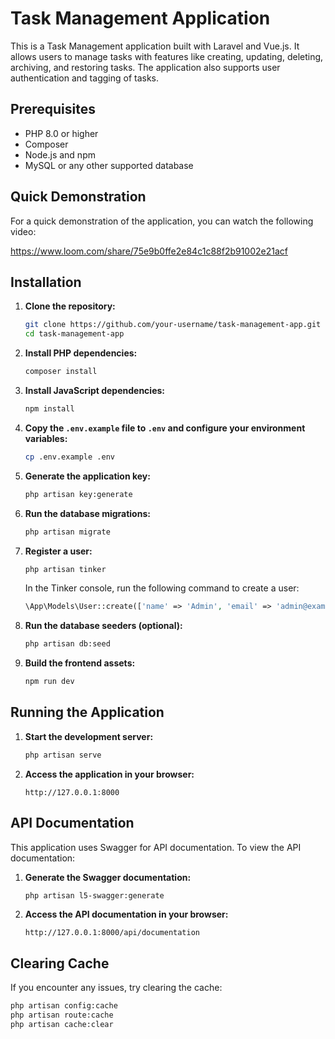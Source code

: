 # Task Management Application

This is a Task Management application built with Laravel and Vue.js. It allows users to manage tasks with features like creating, updating, deleting, archiving, and restoring tasks. The application also supports user authentication and tagging of tasks.

## Prerequisites

- PHP 8.0 or higher
- Composer
- Node.js and npm
- MySQL or any other supported database

## Quick Demonstration

For a quick demonstration of the application, you can watch the following video:

https://www.loom.com/share/75e9b0ffe2e84c1c88f2b91002e21acf


## Installation

1. **Clone the repository:**

    ```bash
    git clone https://github.com/your-username/task-management-app.git
    cd task-management-app
    ```

2. **Install PHP dependencies:**

    ```bash
    composer install
    ```

3. **Install JavaScript dependencies:**

    ```bash
    npm install
    ```

4. **Copy the `.env.example` file to `.env` and configure your environment variables:**

    ```bash
    cp .env.example .env
    ```

5. **Generate the application key:**

    ```bash
    php artisan key:generate
    ```

6. **Run the database migrations:**

    ```bash
    php artisan migrate
    ```

7. **Register a user:**

    ```bash
    php artisan tinker
    ```

    In the Tinker console, run the following command to create a user:

    ```php
    \App\Models\User::create(['name' => 'Admin', 'email' => 'admin@example.com', 'password' => bcrypt('password')]);
    ```

8. **Run the database seeders (optional):**

    ```bash
    php artisan db:seed
    ```

9. **Build the frontend assets:**

    ```bash
    npm run dev
    ```

## Running the Application

1. **Start the development server:**

    ```bash
    php artisan serve
    ```

2. **Access the application in your browser:**

    ```
    http://127.0.0.1:8000
    ```

## API Documentation

This application uses Swagger for API documentation. To view the API documentation:

1. **Generate the Swagger documentation:**

    ```bash
    php artisan l5-swagger:generate
    ```

2. **Access the API documentation in your browser:**

    ```
    http://127.0.0.1:8000/api/documentation
    ```

## Clearing Cache

If you encounter any issues, try clearing the cache:

```bash
php artisan config:cache
php artisan route:cache
php artisan cache:clear
